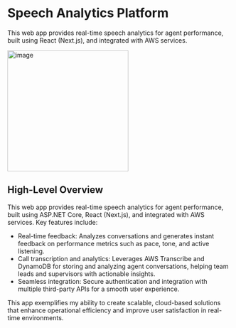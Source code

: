 # Speech Analytics Platform
This web app provides real-time speech analytics for agent performance, built using React (Next.js), and integrated with AWS services. 

<img width="272" alt="image" src="https://github.com/user-attachments/assets/b27cb7d6-390c-458a-8c9d-003113be4c68">


## High-Level Overview
This web app provides real-time speech analytics for agent performance, built using ASP.NET Core, React (Next.js), and integrated with AWS services. Key features include:

- Real-time feedback: Analyzes conversations and generates instant feedback on performance metrics such as pace, tone, and active listening.
- Call transcription and analytics: Leverages AWS Transcribe and DynamoDB for storing and analyzing agent conversations, helping team leads and supervisors with actionable insights.
- Seamless integration: Secure authentication and integration with multiple third-party APIs for a smooth user experience.

This app exemplifies my ability to create scalable, cloud-based solutions that enhance operational efficiency and improve user satisfaction in real-time environments.

